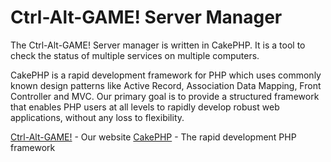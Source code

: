 Ctrl-Alt-GAME! Server Manager
=======

The Ctrl-Alt-GAME! Server manager is written in CakePHP. It is a tool to check the status of multiple services on multiple computers.

CakePHP is a rapid development framework for PHP which uses commonly known design patterns like Active Record, Association Data Mapping, Front Controller and MVC.
Our primary goal is to provide a structured framework that enables PHP users at all levels to rapidly develop robust web applications, without any loss to flexibility.

[Ctrl-Alt-GAME!](http://www.ctrlaltgame.com) - Our website
[CakePHP](http://www.cakephp.org) - The rapid development PHP framework
